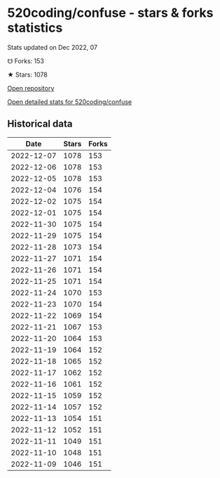 # 520coding/confuse - stars & forks statistics

Stats updated on Dec 2022, 07

☋ Forks: 153

★ Stars: 1078

[Open repository](https://github.com/520coding/confuse)

[Open detailed stats for 520coding/confuse](https://reviewgithub.com/rep/520coding/confuse)

## Historical data
| Date | Stars | Forks |
|------|-------|-------|
| 2022-12-07 | 1078 | 153 | 
| 2022-12-06 | 1078 | 153 | 
| 2022-12-05 | 1078 | 153 | 
| 2022-12-04 | 1076 | 154 | 
| 2022-12-02 | 1075 | 154 | 
| 2022-12-01 | 1075 | 154 | 
| 2022-11-30 | 1075 | 154 | 
| 2022-11-29 | 1075 | 154 | 
| 2022-11-28 | 1073 | 154 | 
| 2022-11-27 | 1071 | 154 | 
| 2022-11-26 | 1071 | 154 | 
| 2022-11-25 | 1071 | 154 | 
| 2022-11-24 | 1070 | 153 | 
| 2022-11-23 | 1070 | 154 | 
| 2022-11-22 | 1069 | 154 | 
| 2022-11-21 | 1067 | 153 | 
| 2022-11-20 | 1064 | 153 | 
| 2022-11-19 | 1064 | 152 | 
| 2022-11-18 | 1065 | 152 | 
| 2022-11-17 | 1062 | 152 | 
| 2022-11-16 | 1061 | 152 | 
| 2022-11-15 | 1059 | 152 | 
| 2022-11-14 | 1057 | 152 | 
| 2022-11-13 | 1054 | 151 | 
| 2022-11-12 | 1052 | 151 | 
| 2022-11-11 | 1049 | 151 | 
| 2022-11-10 | 1048 | 151 | 
| 2022-11-09 | 1046 | 151 | 


